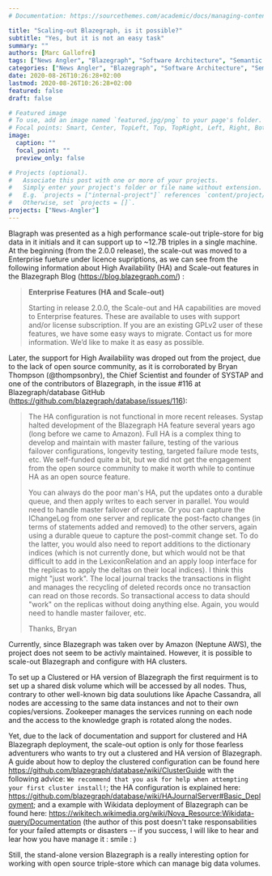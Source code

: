 ```yaml
---
# Documentation: https://sourcethemes.com/academic/docs/managing-content/

title: "Scaling-out Blazegraph, is it possible?"
subtitle: "Yes, but it is not an easy task"
summary: ""
authors: [Marc Gallofré]
tags: ["News Angler", "Blazegraph", "Software Architecture", "Semantic technologies"]
categories: ["News Angler", "Blazegraph", "Software Architecture", "Semantic technologies"]
date: 2020-08-26T10:26:28+02:00
lastmod: 2020-08-26T10:26:28+02:00
featured: false
draft: false

# Featured image
# To use, add an image named `featured.jpg/png` to your page's folder.
# Focal points: Smart, Center, TopLeft, Top, TopRight, Left, Right, BottomLeft, Bottom, BottomRight.
image:
  caption: ""
  focal_point: ""
  preview_only: false

# Projects (optional).
#   Associate this post with one or more of your projects.
#   Simply enter your project's folder or file name without extension.
#   E.g. `projects = ["internal-project"]` references `content/project/deep-learning/index.md`.
#   Otherwise, set `projects = []`.
projects: ["News-Angler"]
---
```


Blagraph was presented as a high performance scale-out triple-store for big data in it initials and it can support up to ~12.7B triples in a single machine. At the beginning (from the 2.0.0 release), the scale-out was moved to a Enterprise fueture under licence supriptions, as we can see from  the following information about High Availability (HA) and Scale-out features in the Blazegraph Blog (https://blog.blazegraph.com/) :

> **Enterprise Features (HA and Scale-out)**
>
> Starting in release 2.0.0, the Scale-out and HA capabilities are moved to Enterprise features. These are available to uses with support and/or license subscription. If you are an existing GPLv2 user of these features, we have some easy ways to migrate. Contact us for more information. We’d like to make it as easy as possible.

Later, the support for High Availability was droped out from the project, due to the lack of open source community, as it is corroborated by Bryan Thompson (@thompsonbry), the Chief Scientist and founder of SYSTAP and one of the contributors of Blazegraph, in the issue #116 at Blazegraph/database GitHub (https://github.com/blazegraph/database/issues/116):

>The HA configuration is not functional in more recent releases. Systap halted development of the Blazegraph HA feature several years ago (long before we came to Amazon).  Full HA is a complex thing to develop and maintain with master failure, testing of the various failover configurations, longevity testing, targeted failure mode tests, etc.  We self-funded quite a bit, but we did not get the engagement from the open source community to make it worth while to continue HA as an open source feature.
>
>You can always do the poor man's HA, put the updates onto a durable queue, and then apply writes to each server in parallel.  You would need to handle master failover of course.  Or you can capture the IChangeLog from one server and replicate the post-facto changes (in terms of statements added and removed) to the other servers, again using a durable queue to capture the post-commit change set.  To do the latter, you would also need to report additions to the dictionary indices (which is not currently done, but which would not be that difficult to add in the LexiconRelation and an apply loop interface for the replicas to apply the deltas on their local indices).  I think this might "just work".  The local journal tracks the transactions in flight and manages the recycling of deleted records once no transaction can read on those records.  So transactional access to data should "work" on the replicas without doing anything else. Again, you would need to handle master failover, etc.
>
>Thanks, Bryan

Currently, since Blazegraph was taken over by Amazon (Neptune AWS), the project does not seem to be activly maintained. However, it is possible to scale-out Blazegraph and configure with HA clusters. 

To set up a Clustered or HA version of Blazegraph the first requirment is to set up a shared disk volume which will be accessed by all nodes. Thus, contrary to other well-known big data soulutions like Apache Cassandra, all nodes are accessing to the same data instances and not to their own copies/versions. Zookeeper manages the services running on each node and the access to the knowledge graph is rotated along the nodes.

Yet, due to the lack of documentation and support for clustered and HA Blazegraph deployment, the scale-out option is only for those fearless adventurers who wants to try out a clustered and HA version of Blazegraph. A guide about how to deploy the clustered configuration can be found here https://github.com/blazegraph/database/wiki/ClusterGuide with the following advice: `We recommend that you ask for help when attempting your first cluster install!`; the HA configuration is explained here: https://github.com/blazegraph/database/wiki/HAJournalServer#Basic_Deployment; and a example with Wikidata deployment of Blazegraph can be found here: https://wikitech.wikimedia.org/wiki/Nova_Resource:Wikidata-query/Documentation (the author of this post doesn't take responsabilities for your failed attempts or disasters -- if you success, I will like to hear and lear how you have manage it : smile : ) 

Still, the stand-alone version Blazegraph is a really interesting option for working with open source triple-store which can manage big data volumes. 